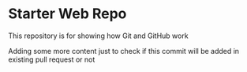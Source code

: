 # Starter Web Repo

This repository is for showing how Git and GitHub work

Adding some more content just to check if this commit will be added in existing pull request or not 
